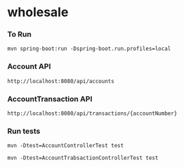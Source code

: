 # wholesale

### To Run
`mvn spring-boot:run -Dspring-boot.run.profiles=local`

### Account API
`http://localhost:8080/api/accounts`

### AccountTransaction API
`http://localhost:8080/api/transactions/{accountNumber}`

### Run tests
`mvn -Dtest=AccountControllerTest test`

`mvn -Dtest=AccountTrabsactionControllerTest test`
